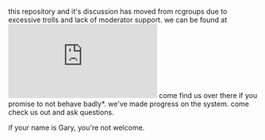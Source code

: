 this repository and it's discussion has moved from rcgroups due to excessive trolls and lack of moderator support. we can be found at ![the new RC Universe thread](https://www.rcuniverse.com/forum/engine-conversions-92/11699946-electronic-solutions-modifying-glow-engines-all-sizes-gasoline.html)
come find us over there if you promise to not behave badly*. we've made progress on the system. come check us out and ask questions.


if your name is Gary, you're not welcome.
